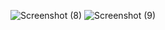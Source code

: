 ![Screenshot (8)](https://github.com/user-attachments/assets/09c1b688-c5a6-4e41-ab79-98dbfca16683)
![Screenshot (9)](https://github.com/user-attachments/assets/66913ac1-39ec-4fca-9578-b8f95d8a29d7)

